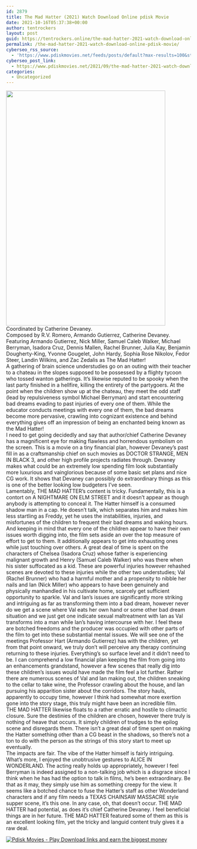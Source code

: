 ```yaml
---
id: 2879
title: The Mad Hatter (2021) Watch Download Online pdisk Movie
date: 2021-10-16T05:37:38+00:00
author: tentrockers
layout: post
guid: https://tentrockers.online/the-mad-hatter-2021-watch-download-online-pdisk-movie/
permalink: /the-mad-hatter-2021-watch-download-online-pdisk-movie/
cyberseo_rss_source:
  - 'https://www.pdiskmovies.net/feeds/posts/default?max-results=100&start-index=701'
cyberseo_post_link:
  - https://www.pdiskmovies.net/2021/09/the-mad-hatter-2021-watch-download.html
categories:
  - Uncategorized
---
```

<div class="separator">
  <a href="https://1.bp.blogspot.com/-JFAJVeCgBpY/YS_IlZeFKUI/AAAAAAAAAlY/Sy-yJPX-hPIe8icsHvy988JerxfDvnasACLcBGAsYHQ/s2048/MV5BYTE2N2VjMzctODIyMi00ZWJlLTg5N2MtNGU5NDU4OGU0NzBkXkEyXkFqcGdeQXVyMTM5NzM0Njc%2540._V1_.jpg" imageanchor="1"><img loading="lazy" border="0" data-original-height="2048" data-original-width="1390" height="640" src="https://1.bp.blogspot.com/-JFAJVeCgBpY/YS_IlZeFKUI/AAAAAAAAAlY/Sy-yJPX-hPIe8icsHvy988JerxfDvnasACLcBGAsYHQ/w434-h640/MV5BYTE2N2VjMzctODIyMi00ZWJlLTg5N2MtNGU5NDU4OGU0NzBkXkEyXkFqcGdeQXVyMTM5NzM0Njc%2540._V1_.jpg" width="434" /></a>
</div>



<div>
  <div>
    <span>Coordinated by Catherine Devaney.&nbsp;</span>
  </div>
  
  <div>
    <span>Composed by R.V. Romero, Armando Gutierrez, Catherine Devaney.&nbsp;</span>
  </div>
  
  <div>
    <span>Featuring Armando Gutierrez, Nick Miller, Samuel Caleb Walker, Michael Berryman, Isadora Cruz, Dennis Mallen, Rachel Brunner, Julia Kay, Benjamin Dougherty-King, Yvonne Gougelet, John Hardy, Sophia Rose Nikolov, Fedor Steer, Landin Wilkins, and Zac Zedalis as The Mad Hatter!&nbsp;</span>
  </div>
  
  <div>
    <span>A gathering of brain science understudies go on an outing with their teacher to a chateau in the slopes supposed to be possessed by a flighty tycoon who tossed wanton gatherings. It&#8217;s likewise reputed to be spooky when the last party finished in a hellfire, killing the entirety of the partygoers. At the point when the children show up at the chateau, they meet the odd staff (lead by repulsiveness symbol Michael Berryman) and start encountering bad dreams evading to past injuries of every one of them. While the educator conducts meetings with every one of them, the bad dreams become more pervasive, crawling into cognizant existence and behind everything gives off an impression of being an enchanted being known as the Mad Hatter!&nbsp;</span>
  </div>
  
  <div>
    <span>I need to get going decidedly and say that author/chief Catherine Devaney has a magnificent eye for making flawless and horrendous symbolism on the screen. This is a movie on a tiny financial plan, however Devaney&#8217;s past fill in as a craftsmanship chief on such movies as DOCTOR STRANGE, MEN IN BLACK 3, and other high profile projects radiates through. Devaney makes what could be an extremely low spending film look substantially more luxurious and vainglorious because of some basic set plans and nice CG work. It shows that Devaney can possibly do extraordinary things as this is one of the better looking low budgeters I&#8217;ve seen.&nbsp;</span>
  </div>
  
  <div>
    <span>Lamentably, THE MAD HATTER&#8217;s content is tricky. Fundamentally, this is a contort on A NIGHTMARE ON ELM STREET and it doesn&#8217;t appear as though anybody is attempting to conceal it. The Hatter himself is a consumed shadow man in a cap. He doesn&#8217;t talk, which separates him and makes him less startling as Freddy, yet he uses the instabilities, injuries, and misfortunes of the children to frequent their bad dreams and waking hours. And keeping in mind that every one of the children appear to have their own issues worth digging into, the film sets aside an over the top measure of effort to get to them. It additionally appears to get into exhausting ones while just touching over others. A great deal of time is spent on the characters of Chelsea (Isadora Cruz) whose father is experiencing malignant growth and Henry (Samuel Caleb Walker) who was there when his sister suffocated as a kid. These are powerful injuries however rehashed scenes are devoted to these injuries while the other two understudies; Val (Rachel Brunner) who had a harmful mother and a propensity to nibble her nails and Ian (Nick Miller) who appears to have been genuinely and physically manhandled in his cultivate home, scarcely get sufficient opportunity to sparkle. Val and Ian&#8217;s issues are significantly more striking and intriguing as far as transforming them into a bad dream, however never do we get a scene where Val eats her own hand or some other bad dream situation and we just get one indicate sexual maltreatment with Ian as Val transforms into a man while Ian&#8217;s having intercourse with her. I feel these are botched freedoms and the producer was occupied with other parts of the film to get into these substantial mental issues. We will see one of the meetings Professor Hart (Armando Gutierrez) has with the children, yet from that point onward, we truly don&#8217;t will perceive any therapy continuing returning to these injuries. Everything&#8217;s so surface level and it didn&#8217;t need to be. I can comprehend a low financial plan keeping the film from going into an enhancements grandstand, however a few scenes that really dig into these children&#8217;s issues would have made the film feel a lot further. Rather there are numerous scenes of Val and Ian making out, the children sneaking to the cellar to take wine, the Professor crawling about the house, and Ian pursuing his apparition sister about the corridors. The story hauls, apparently to occupy time, however I think had somewhat more exertion gone into the story stage, this truly might have been an incredible film.&nbsp;</span>
  </div>
  
  <div>
    <span>THE MAD HATTER likewise floats to a rather erratic and hostile to climactic closure. Sure the destinies of the children are chosen, however there truly is nothing of heave that occurs. It simply children of trudges to the epilog scene and disregards them. There isn&#8217;t a great deal of time spent on making the Hatter something other than a CG beast in the shadows, so there&#8217;s not a ton to do with the person as the strings of this story start to meet up eventually.&nbsp;</span>
  </div>
  
  <div>
    <span>The impacts are fair. The vibe of the Hatter himself is fairly intriguing. What&#8217;s more, I enjoyed the unobtrusive gestures to ALICE IN WONDERLAND. The acting really holds up appropriately, however I feel Berryman is indeed assigned to a non-talking job which is a disgrace since I think when he has had the option to talk in films, he&#8217;s been extraordinary. Be that as it may, they simply use him as something creepy for the view. It seems like a botched chance to fuse the Hatter&#8217;s staff as other Wonderland characters and if any film needs a TEXAS CHAINSAW MASSACRE style supper scene, it&#8217;s this one. In any case, oh, that doesn&#8217;t occur. THE MAD HATTER had potential, as does it&#8217;s chief Catherine Devaney. I feel beneficial things are in her future. THE MAD HATTER featured some of them as this is an excellent looking film, yet the tricky and languid content truly gives it a raw deal</span>.
  </div>
</div>

[![](https://1.bp.blogspot.com/-KJZYdQTn3nw/YS8VdIdXMyI/AAAAAAAAaw4/BR8dsGkpxw0T8C_4G4ALfMA7cP79KN3kwCLcBGAsYHQ/w400-h58/play_download_buttuons-removebg-preview.png "Pdisk Movies - Play Download links and earn the biggest money")](https://kofilink.com/1/bnYyanN0MDAwa2o2?dn=1)